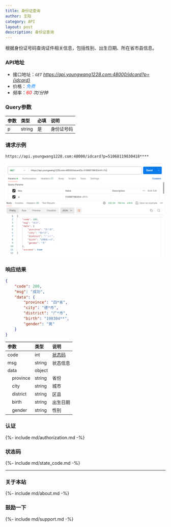 ```yaml
---
title: 身份证查询
author: 王阳
category: API
layout: post
description: 身份证查询
---
```


根据身份证号码查询证件相关信息，包括性别、出生日期、所在省市县信息。


### API地址
* 接口地址：*`GET` https://api.youngwang1228.com:48000/idcard?p={idcard}*
* 价格：*<span style="color: dodgerblue;">免费</span>*
* 频率：*<span style="color: red;">60</span> 次/分钟*

### Query参数
<div class="table-wrapper" markdown="block">

参数        |类型        |必填         |说明
:-          |:-         |:-           |:-
p           |string     |是           |身份证号码

</div>

### 请求示例
```
https://api.youngwang1228.com:48000/idcard?p=51068119830418****
```
![idcard](/assets/doc/idcard/1.png)


### 响应结果
```json
{
    "code": 200,
    "msg": "成功",
    "data": {
        "province": "四*省",
        "city": "德*市",
        "district": "广*市",
        "birth": "198304**",
        "gender": "男"
    }
}
```

<div class="table-wrapper" markdown="block">

参数               |类型       |说明
:-                |:-        |:-
code               |int        |[状态码](#status)
msg                |string     |状态信息
data               |object     |
&emsp;province     |string     |省份
&emsp;city         |string     |城市
&emsp;district     |string     |区县
&emsp;birth        |string     |出生日期
&emsp;gender       |string     |性别

</div>


### 认证
{%- include md/authorization.md -%}


### <span id="status">状态码</span>
{%- include md/state_code.md -%}

---

### 关于本站
{%- include md/about.md -%}

### 鼓励一下
{%- include md/support.md -%}
